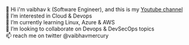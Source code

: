 👋 Hi i'm vaibhav k (Software Engineer), and this is my [Youtube channel](https://www.youtube.com/@vaibhavk1418) <br>
👀 I’m interested in Cloud & Devops <br>
🌱 I’m currently learning Linux, Azure & AWS <br>
💞️ I’m looking to collaborate on Devops & DevSecOps topics <br>
📫 reach me on twitter @vaibhavmercury <br>
